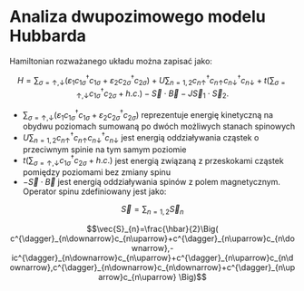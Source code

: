 # Analiza dwupozimowego modelu Hubbarda

Hamiltonian rozważanego układu można zapisać jako:

```math
H=\sum_{\sigma=\uparrow,\downarrow}(\varepsilon_{1}c^{\dagger}_{1\sigma}c_{1\sigma}+\varepsilon_{2}c^{\dagger}_{2\sigma}c_{2\sigma})+U\sum_{n=1,2}c_{n\uparrow}^{\dagger}c_{n\uparrow}c_{n\downarrow}^{\dagger}c_{n\downarrow}+t(\sum_{\sigma=\uparrow,\downarrow}c^{\dagger}_{1\sigma}c_{2\sigma}+h.c.)-\vec{S}\cdot\vec{B}-J\vec{S}_{1}\cdot\vec{S}_{2}.
```

- $`\sum_{\sigma=\uparrow,\downarrow}(\varepsilon_{1}c^{\dagger}_{1\sigma}c_{1\sigma}+\varepsilon_{2}c^{\dagger}_{2\sigma}c_{2\sigma})`$ reprezentuje energię kinetyczną na obydwu poziomach sumowaną po dwóch możliwych stanach spinowych
- $`U\sum_{n=1,2}c_{n\uparrow}^{\dagger}c_{n\uparrow}c_{n\downarrow}^{\dagger}c_{n\downarrow}`$ jest energią oddziaływania cząstek o przeciwnym spinie na tym samym poziomie
- $`t(\sum_{\sigma=\uparrow,\downarrow}c^{\dagger}_{1\sigma}c_{2\sigma}+h.c.)`$ jest energią związaną z przeskokami cząstek pomiędzy poziomami bez zmiany spinu
- $`-\vec{S}\cdot\vec{B}`$ jest energią oddziaływania spinów z polem magnetycznym. Operator spinu zdefiniowany jest jako:
```math
\vec{S}=\sum_{n=1,2}\vec{S}_{n}  
```
```math
\vec{S}_{n}=\frac{\hbar}{2}\Big( c^{\dagger}_{n\downarrow}c_{n\uparrow}+c^{\dagger}_{n\uparrow}c_{n\downarrow},-ic^{\dagger}_{n\downarrow}c_{n\uparrow}+c^{\dagger}_{n\uparrow}c_{n\downarrow},c^{\dagger}_{n\downarrow}c_{n\downarrow}+c^{\dagger}_{n\uparrow}c_{n\uparrow} \Big)
```
